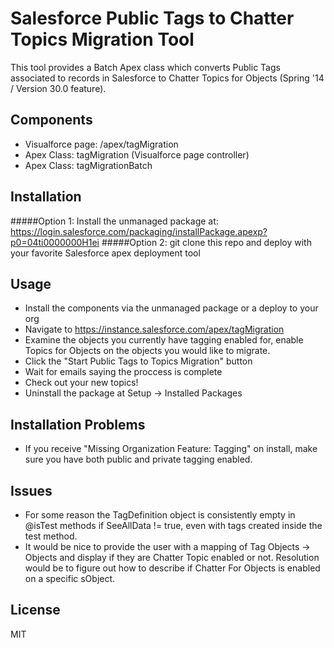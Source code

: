 Salesforce Public Tags to Chatter Topics Migration Tool
=========

This tool provides a Batch Apex class which converts Public Tags associated to records in Salesforce to Chatter Topics for Objects (Spring '14 / Version 30.0 feature).

Components
--

  - Visualforce page: /apex/tagMigration
  - Apex Class: tagMigration (Visualforce page controller)
  - Apex Class: tagMigrationBatch



Installation
--------------

#####Option 1:
Install the unmanaged package at: https://login.salesforce.com/packaging/installPackage.apexp?p0=04ti0000000H1ei
#####Option 2:
git clone this repo and deploy with your favorite Salesforce apex deployment tool

Usage
--------------
  - Install the components via the unmanaged package or a deploy to your org
  - Navigate to https://instance.salesforce.com/apex/tagMigration
  - Examine the objects you currently have tagging enabled for, enable Topics for Objects on the objects you would like to migrate.
  - Click the "Start Public Tags to Topics Migration" button
  - Wait for emails saying the proccess is complete
  - Check out your new topics!
  - Uninstall the package at Setup -> Installed Packages

Installation Problems
--------------
  - If you receive "Missing Organization Feature: Tagging" on install, make sure you have both public and private tagging enabled.
 
Issues
--------------
 - For some reason the TagDefinition object is consistently empty in @isTest methods if SeeAllData != true, even with tags created inside the test method.
 - It would be nice to provide the user with a mapping of Tag Objects -> Objects and display if they are Chatter Topic enabled or not. Resolution would be to figure out how to describe if Chatter For Objects is enabled on a specific sObject.

License
----

MIT

    
